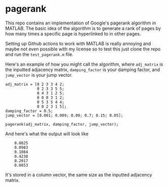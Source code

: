 # pagerank

This repo contains an implementation of Google's pagerank algorithm in MATLAB. The basic idea of the algorithm is to generate a rank of pages by how many times a specific page is hyperlinked to in other pages.

Setting up Github actions to work with MATLAB is really annoying and maybe not even possible with my license so to test this just clone the repo and run the `test_pagerank.m` file. 

Here's an example of how you might call the algorithm, where `adj_matrix` is the inputted adjacency matrix, `damping_factor` is your damping factor, and `jump_vector` is your jump vector.

```
adj_matrix = [0 2 3 3 4 2; 
              0 2 3 3 5 5; 
              0 4 3 1 2 5; 
              0 0 0 3 1 2; 
              0 5 3 5 4 4;
              0 0 2 3 1 5];
damping_factor = 0.5;
jump_vector = [0.001; 0.009; 0.09; 0.7; 0.15; 0.05];

pagerank(adj_matrix, damping_factor, jump_vector);
```

And here's what the output will look like

```
    0.0825
    0.0983
    0.1084
    0.4238
    0.2017
    0.0853
```

It's stored in a column vector, the same size as the inputted adjacency matrix.
